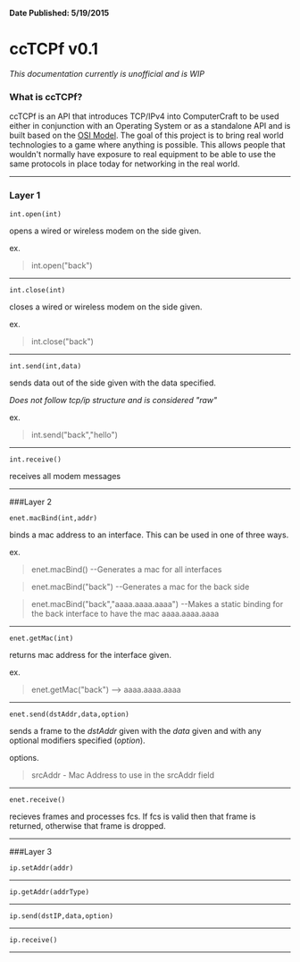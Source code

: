 **Date Published: 5/19/2015**

# ccTCPf v0.1



*This documentation currently is unofficial and is WIP*

### What is ccTCPf?

ccTCPf is an API that introduces TCP/IPv4 into ComputerCraft to be used either in conjunction with an Operating System or as a standalone API and is built based on the [OSI Model]("http://en.wikipedia.org/wiki/OSI_model"). The goal of this project is to bring real world technologies to a game where anything is possible. This allows people that wouldn't normally have exposure to real equipment to be able to use the same protocols in place today for networking in the real world.

----
### Layer 1

    int.open(int)
  opens a wired or wireless modem on the side given.

  ex.

>int.open("back")

---
    int.close(int)

  closes a wired or wireless modem on the side given.

  ex.

>int.close("back")

---

    int.send(int,data)

  sends data out of the side given with the data specified.

  *Does not follow tcp/ip structure and is considered "raw"*

  ex.

>int.send("back","hello")

---

    int.receive()

  receives all modem messages

---

###Layer 2

    enet.macBind(int,addr)

  binds a mac address to an interface. This can be used in one of three ways.
  
  ex.
  
  >enet.macBind() --Generates a mac for all interfaces
  
  >enet.macBind("back") --Generates a mac for the back side
  
  >enet.macBind("back","aaaa.aaaa.aaaa") --Makes a static binding for the back interface to have the mac aaaa.aaaa.aaaa
  
---

    enet.getMac(int)
  
  returns mac address for the interface given.
  
  ex.
  
  >enet.getMac("back") --> aaaa.aaaa.aaaa
  
---

    enet.send(dstAddr,data,option)
  
  sends a frame to the *dstAddr* given with the *data* given and with any optional modifiers specified (*option*).
  
  options.
  
  >srcAddr - Mac Address to use in the srcAddr field
---

    enet.receive()
  
  recieves frames and processes fcs. If fcs is valid then that frame is returned, otherwise that frame is dropped.
  
---

###Layer 3

    ip.setAddr(addr)

---

    ip.getAddr(addrType)

---

    ip.send(dstIP,data,option)

---

    ip.receive()

---

